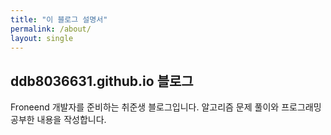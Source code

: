 ```yaml
---
title: "이 블로그 설명서"
permalink: /about/
layout: single
---
```


## ddb8036631.github.io 블로그

Froneend 개발자를 준비하는 취준생 블로그입니다. 알고리즘 문제 풀이와 프로그래밍 공부한 내용을 작성합니다.
